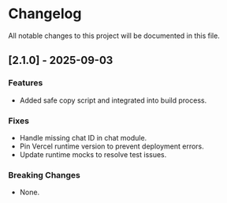 # Changelog

All notable changes to this project will be documented in this file.

## [2.1.0] - 2025-09-03
### Features
- Added safe copy script and integrated into build process.

### Fixes
- Handle missing chat ID in chat module.
- Pin Vercel runtime version to prevent deployment errors.
- Update runtime mocks to resolve test issues.

### Breaking Changes
- None.

